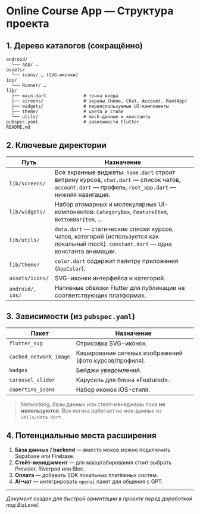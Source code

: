 # Online Course App — Структура проекта

## 1. Дере­во каталогов (сокращённо)
```text
android/
  └── app/ …
assets/
  └── icons/ … (SVG-иконки)
ios/
  └── Runner/ …
lib/
  ├── main.dart              # точка входа
  ├── screens/               # экраны (Home, Chat, Account, RootApp)
  ├── widgets/               # переиспользуемые UI-компоненты
  ├── theme/                 # цвета и стили
  └── utils/                 # mock-данные и константы
pubspec.yaml                 # зависимости Flutter
README.md
```

## 2. Ключевые директории
| Путь | Назначение |
|------|------------|
| `lib/screens/` | Все экранные виджеты. `home.dart` строит витрину курсов, `chat.dart` — список чатов, `account.dart` — профиль, `root_app.dart` — нижняя навигация. |
| `lib/widgets/` | Набор атомарных и молекулярных UI-компонентов: `CategoryBox`, `FeatureItem`, `BottomBarItem`, … |
| `lib/utils/` | `data.dart` — статические списки курсов, чатов, категорий (используется как локальный mock). `constant.dart` — одна константа анимации. |
| `lib/theme/` | `color.dart` содержит палитру приложения (`AppColor`). |
| `assets/icons/` | SVG-иконки интерфейса и категорий. |
| `android/`, `ios/` | Нативные обвязки Flutter для публикации на соответствующих платформах. |

## 3. Зависимости (из `pubspec.yaml`)
| Пакет | Назначение |
|-------|-----------|
| `flutter_svg` | Отрисовка SVG-иконок. |
| `cached_network_image` | Кэширование сетевых изображений (фото курсов/профиля). |
| `badges` | Бейджи уведомлений. |
| `carousel_slider` | Карусель для блока «Featured». |
| `cupertino_icons` | Набор иконок iOS-стиля. |

> Networking, базы данных или стейт-менеджеры пока **не используются**. Вся логика работает на мок-данных из `utils/data.dart`.

## 4. Потенциальные места расширения
1. **База данных / backend** — вместо моков можно подключить Supabase или Firebase.
2. **Стейт-менеджмент** — для масштабирования стоит выбрать Provider, Riverpod или Bloc.
3. **Оплата** — добавить SDK локальных платёжных систем.
4. **AI-чат** — интегрировать `openai` пакет для общения с GPT.

---
_Документ создан для быстрой ориентации в проекте перед доработкой под BizLevel._ 